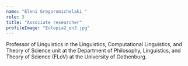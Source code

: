 ```yaml
---
name: "Eleni Gregoromichelaki "
role: 3 
title: "Associate researcher"
profileImage: "Eutopia2_en3.jpg"
---
```

Professor of Linguistics in the Linguistics, Computational Linguistics, and Theory of Science unit at the Department of Philosophy, Linguistics, and Theory of Science (FLoV) at the University of Gothenburg.
